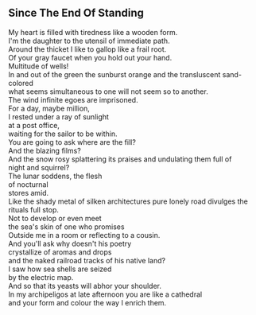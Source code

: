 Since The End Of Standing
-------------------------
My heart is filled with tiredness like a wooden form.  
I'm the daughter to the utensil of immediate path.  
Around the thicket I like to gallop like a frail root.  
Of your gray faucet when you hold out your hand.  
Multitude of wells!  
In and out of the green the sunburst orange and the transluscent sand-colored  
what seems simultaneous to one will not seem so to another.  
The wind infinite egoes are imprisoned.  
For a day, maybe million,  
I rested under a ray of sunlight  
at a post office,  
waiting for the sailor to be within.  
You are going to ask where are the fill?  
And the blazing films?  
And the snow rosy splattering its praises and undulating them full of  
night and squirrel?  
The lunar soddens, the flesh  
of nocturnal  
stores amid.  
Like the shady metal of silken architectures pure lonely road divulges the rituals full stop.  
Not to develop or even meet  
the sea's skin of one who promises  
Outside me in a room or reflecting to a cousin.  
And you'll ask why doesn't his poetry  
crystallize of aromas and drops  
and the naked railroad tracks of his native land?  
I saw how sea shells are seized  
by the electric map.  
And so that its yeasts will abhor your shoulder.  
In my archipeligos at late afternoon you are like a cathedral  
and your form and colour the way I enrich them.  
